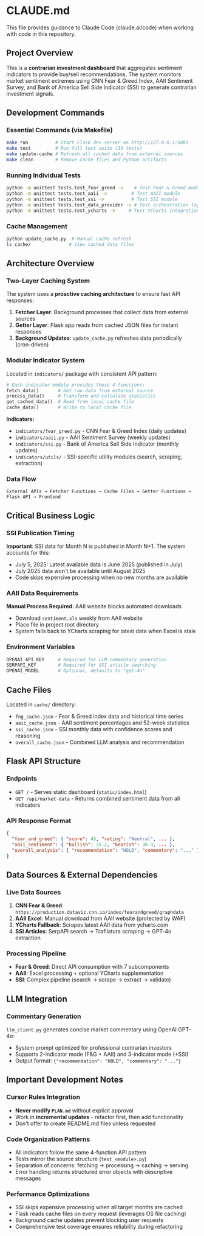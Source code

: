 # CLAUDE.md

This file provides guidance to Claude Code (claude.ai/code) when working with code in this repository.

## Project Overview

This is a **contrarian investment dashboard** that aggregates sentiment indicators to provide buy/sell recommendations. The system monitors market sentiment extremes using CNN Fear & Greed Index, AAII Sentiment Survey, and Bank of America Sell Side Indicator (SSI) to generate contrarian investment signals.

## Development Commands

### Essential Commands (via Makefile)
```bash
make run          # Start Flask dev server on http://127.0.0.1:5001
make test         # Run full test suite (39 tests)
make update-cache # Refresh all cached data from external sources
make clean        # Remove cache files and Python artifacts
```

### Running Individual Tests
```bash
python -m unittest tests.test_fear_greed -v    # Test Fear & Greed module
python -m unittest tests.test_aaii -v         # Test AAII module  
python -m unittest tests.test_ssi -v          # Test SSI module
python -m unittest tests.test_data_provider -v # Test orchestration layer
python -m unittest tests.test_ycharts -v     # Test YCharts integration
```

### Cache Management
```bash
python update_cache.py  # Manual cache refresh
ls cache/              # View cached data files
```

## Architecture Overview

### Two-Layer Caching System
The system uses a **proactive caching architecture** to ensure fast API responses:

1. **Fetcher Layer**: Background processes that collect data from external sources
2. **Getter Layer**: Flask app reads from cached JSON files for instant responses  
3. **Background Updates**: `update_cache.py` refreshes data periodically (cron-driven)

### Modular Indicator System
Located in `indicators/` package with consistent API pattern:

```python
# Each indicator module provides these 4 functions:
fetch_data()       # Get raw data from external source
process_data()     # Transform and calculate statistics  
get_cached_data()  # Read from local cache file
cache_data()       # Write to local cache file
```

**Indicators:**
- `indicators/fear_greed.py` - CNN Fear & Greed Index (daily updates)
- `indicators/aaii.py` - AAII Sentiment Survey (weekly updates) 
- `indicators/ssi.py` - Bank of America Sell Side Indicator (monthly updates)
- `indicators/utils/` - SSI-specific utility modules (search, scraping, extraction)

### Data Flow
```
External APIs → Fetcher Functions → Cache Files → Getter Functions → Flask API → Frontend
```

## Critical Business Logic

### SSI Publication Timing
**Important**: SSI data for Month N is published in Month N+1. The system accounts for this:
- July 5, 2025: Latest available data is June 2025 (published in July)
- July 2025 data won't be available until August 2025
- Code skips expensive processing when no new months are available

### AAII Data Requirements  
**Manual Process Required**: AAII website blocks automated downloads
- Download `sentiment.xls` weekly from AAII website
- Place file in project root directory
- System falls back to YCharts scraping for latest data when Excel is stale

### Environment Variables
```bash
OPENAI_API_KEY     # Required for LLM commentary generation
SERPAPI_KEY        # Required for SSI article searching  
OPENAI_MODEL       # Optional, defaults to "gpt-4o"
```

## Cache Files

Located in `cache/` directory:
- `fng_cache.json` - Fear & Greed index data and historical time series
- `aaii_cache.json` - AAII sentiment percentages and 52-week statistics  
- `ssi_cache.json` - SSI monthly data with confidence scores and reasoning
- `overall_cache.json` - Combined LLM analysis and recommendation

## Flask API Structure

### Endpoints
- `GET /` - Serves static dashboard (`static/index.html`)
- `GET /api/market-data` - Returns combined sentiment data from all indicators

### API Response Format
```json
{
  "fear_and_greed": { "score": 45, "rating": "Neutral", ... },
  "aaii_sentiment": { "bullish": 35.2, "bearish": 36.3, ... },
  "overall_analysis": { "recommendation": "HOLD", "commentary": "..." }
}
```

## Data Sources & External Dependencies

### Live Data Sources
1. **CNN Fear & Greed**: `https://production.dataviz.cnn.io/index/fearandgreed/graphdata`
2. **AAII Excel**: Manual download from AAII website (protected by WAF)
3. **YCharts Fallback**: Scrapes latest AAII data from ycharts.com
4. **SSI Articles**: SerpAPI search → Trafilatura scraping → GPT-4o extraction

### Processing Pipeline
- **Fear & Greed**: Direct API consumption with 7 subcomponents
- **AAII**: Excel processing + optional YCharts supplementation  
- **SSI**: Complex pipeline (search → scrape → extract → validate)

## LLM Integration

### Commentary Generation
`llm_client.py` generates concise market commentary using OpenAI GPT-4o:
- System prompt optimized for professional contrarian investors
- Supports 2-indicator mode (F&G + AAII) and 3-indicator mode (+SSI)
- Output format: `{"recommendation": "HOLD", "commentary": "..."}`

## Important Development Notes

### Cursor Rules Integration
- **Never modify `PLAN.md`** without explicit approval
- Work in **incremental updates** - refactor first, then add functionality
- Don't offer to create README.md files unless requested

### Code Organization Patterns
- All indicators follow the same 4-function API pattern
- Tests mirror the source structure (`test_<module>.py`)
- Separation of concerns: fetching → processing → caching → serving
- Error handling returns structured error objects with descriptive messages

### Performance Optimizations
- SSI skips expensive processing when all target months are cached
- Flask reads cache files on every request (leverages OS file caching)
- Background cache updates prevent blocking user requests
- Comprehensive test coverage ensures reliability during refactoring